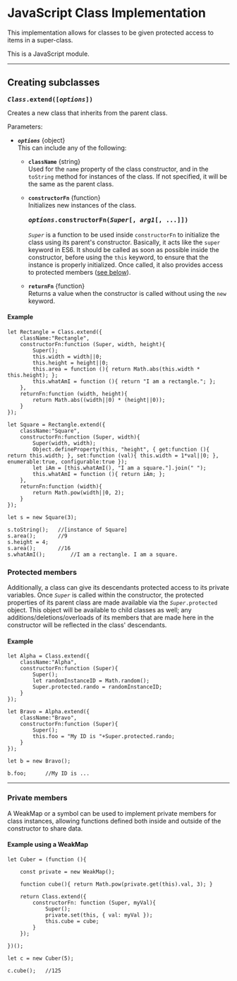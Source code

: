 # JavaScript Class Implementation

This implementation allows for classes to be given protected access to items in a super-class.

This is a JavaScript module.

---

## Creating subclasses

**<samp>*Class*.extend([*options*])</samp>**

Creates a new class that inherits from the parent class.

Parameters:
- **<code>*options*</code>** {object}  
This can include any of the following:
	
	- **<code>className</code>** {string}  
	Used for the `name` property of the class constructor, and in the `toString` method for instances of the class. If not specified, it will be the same as the parent class.
	
	- **<code>constructorFn</code>** {function}  
	Initializes new instances of the class.<br><br>
	**<samp>*options*.constructorFn(*Super*[, *arg1*[, ...]])</samp>**<br><br>
	<code>*Super*</code> is a function to be used inside `constructorFn` to initialize the class using its parent's constructor. Basically, it acts like the `super` keyword in ES6. It should be called as soon as possible inside the constructor, before using the `this` keyword, to ensure that the instance is properly initialized. Once called, it also provides access to protected members (<a href="#user-content-protected">see below</a>).
	
	- **<code>returnFn</code>** {function}  
	Returns a value when the constructor is called without using the `new` keyword.

#### Example

```
let Rectangle = Class.extend({
	className:"Rectangle",
	constructorFn:function (Super, width, height){
		Super();
		this.width = width||0;
		this.height = height||0;
		this.area = function (){ return Math.abs(this.width * this.height); };
		this.whatAmI = function (){ return "I am a rectangle."; };
	},
	returnFn:function (width, height){
		return Math.abs((width||0) * (height||0));
	}
});

let Square = Rectangle.extend({
	className:"Square",
	constructorFn:function (Super, width){
		Super(width, width);
		Object.defineProperty(this, "height", { get:function (){ return this.width; }, set:function (val){ this.width = 1*val||0; }, enumerable:true, configurable:true });
		let iAm = [this.whatAmI(), "I am a square."].join(" ");
		this.whatAmI = function (){ return iAm; };
	},
	returnFn:function (width){
		return Math.pow(width||0, 2);
	}
});

let s = new Square(3);

s.toString();	//[instance of Square]
s.area();		//9
s.height = 4;
s.area();		//16
s.whatAmI();		//I am a rectangle. I am a square.

```

### <span id="super">Protected members</span>

Additionally, a class can give its descendants protected access to its private variables. Once <code>*Super*</code> is called within the constructor, the protected properties of its parent class are made available via the <code>*Super*.protected</code> object. This object will be available to child classes as well; any additions/deletions/overloads of its members that are made here in the constructor will be reflected in the class' descendants.

#### Example

```
let Alpha = Class.extend({
	className:"Alpha",
	constructorFn:function (Super){
		Super();
		let randomInstanceID = Math.random();
		Super.protected.rando = randomInstanceID;
	}
});

let Bravo = Alpha.extend({
	className:"Bravo",
	constructorFn:function (Super){
		Super();
		this.foo = "My ID is "+Super.protected.rando;
	}
});

let b = new Bravo();

b.foo;		//My ID is ...

```


---

### Private members

A WeakMap or a symbol can be used to implement private members for class instances, allowing functions defined both inside and outside of the constructor to share data.

#### Example using a WeakMap

```
let Cuber = (function (){
	
	const private = new WeakMap();
	
	function cube(){ return Math.pow(private.get(this).val, 3); }
	
	return Class.extend({
		constructorFn: function (Super, myVal){
			Super();
			private.set(this, { val: myVal });
			this.cube = cube;
		}
	});
	
})();

let c = new Cuber(5);

c.cube();	//125
```
